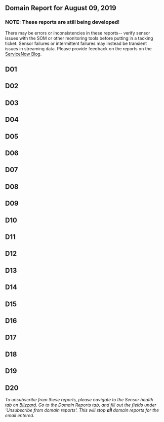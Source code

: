 ## Domain Report for August 09, 2019


### NOTE: These reports are still being developed!
There may be errors or inconsistencies in these reports-- verify sensor issues with the SOM or other monitoring tools before putting in a tacking ticket. Sensor failures or intermittent failures may instead be transient issues in streaming data.
Please provide feedback on the reports on the [ServiceNow Blog](https://neon.service-now.com/community?id=community_blog&sys_id=9b4fbe8adbed734017ecf9041d9619be).


## D01

## D02

## D03

## D04

## D05

## D06

## D07

## D08

## D09

## D10

## D11

## D12

## D13

## D14

## D15

## D16

## D17

## D18

## D19

## D20
_To unsubscribe from these reports, please navigate to the Sensor health tab on [Blizzard](http://10.206.27.32:3838/is-som/). Go to the Domain Reports tab, and fill out the fields under 'Unsubscribe from domain reports'. This will stop **all** domain reports for the email entered._
